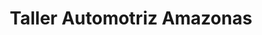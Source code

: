 ---
title: "Taller Automotriz Amazonas"
url: /guayaquil/taller-automotriz-amazonas/
shop: reparación de automóviles
---